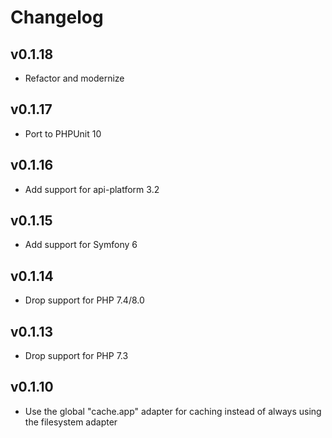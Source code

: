 # Changelog

## v0.1.18

* Refactor and modernize

## v0.1.17

* Port to PHPUnit 10

## v0.1.16

* Add support for api-platform 3.2

## v0.1.15

* Add support for Symfony 6

## v0.1.14

* Drop support for PHP 7.4/8.0

## v0.1.13

* Drop support for PHP 7.3

## v0.1.10

* Use the global "cache.app" adapter for caching instead of always using the filesystem adapter